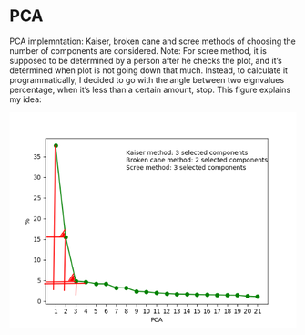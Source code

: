# PCA
PCA implemntation: Kaiser, broken cane and scree methods of choosing the number of components are considered.
Note: For scree method, it is supposed to be determined by a person after he checks the plot, and it’s determined when plot is not going down that much. Instead, to calculate it programmatically, I decided to go with the angle between two eignvalues percentage, when it’s less than a certain amount, stop. This figure explains my idea:

<img src="https://github.com/Obadah-H/ML-Course_MISIS-University/blob/master/5-PCA/pca.png?raw=true">
